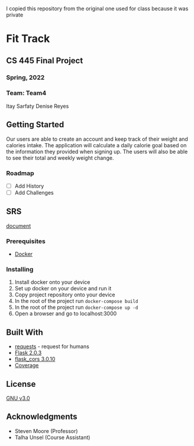 I copied this repository from the original one used for class because it was private

# Fit Track
## CS 445 Final Project
### Spring, 2022

### Team: Team4
Itay Sarfaty
Denise Reyes

## Getting Started
Our users are able to create an account and keep track of their weight and calories intake. The application will calculate a daily calorie goal based on the information they provided when signing up. The users will also be able to see their total and weekly weight change.

### Roadmap
- [ ] Add History
- [ ] Add Challenges  
  
## SRS
[document](https://docs.google.com/document/d/1JfnKAOamzZimHIJREgkQqjaCR8jhoAAT17GzaGSRaOw/edit?usp=sharing)
  
### Prerequisites
* [Docker](https://www.docker.com/)

### Installing
1. Install docker onto your device
2. Set up docker on your device and run it
3. Copy project repository onto your device
4. In the root of the project run `docker-compose build`
5. In the root of the project run `docker-compose up -d`
6. Open a browser and go to localhost:3000
  
## Built With
 * [requests](https://docs.python-requests.org/en/latest/user/quickstart/#make-a-request) - request for humans 
 * [Flask 2.0.3](https://flask.palletsprojects.com/en/2.1.x/)
 * [flask_cors 3.0.10](https://flask-cors.readthedocs.io/en/latest/)
 * [Coverage](https://flask.palletsprojects.com/en/2.1.x/)

## License
[GNU v3.0](https://choosealicense.com/licenses/gpl-3.0/#)

## Acknowledgments
* Steven Moore (Professor)
* Talha Unsel (Course Assistant)
